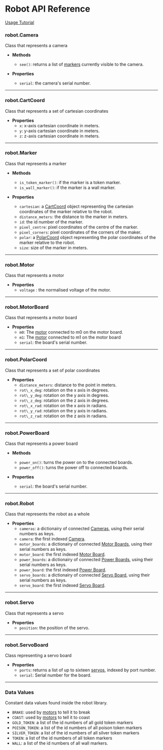 # Robot API Reference

[Usage Tutorial](index)

### robot.Camera

Class that represents a camera
- **Methods**
  - `see()`: returns a list of [markers](#robotmarker) currently visible to the camera.


- **Properties**
  - `serial`: the camera's serial number.

---
### robot.CartCoord
Class that represents a set of cartesian coordinates
- **Properties**
  - `x`: x-axis cartesian coordinate in meters.
  - `y`: y-axis cartesian coordinate in meters.
  - `z`: z-axis cartesian coordinate in meters.

---
### robot.Marker
Class that represents a marker
- **Methods**
  - `is_token_marker()`: if the marker is a token marker.
  - `is_wall_marker()`: if the marker is a wall marker.


- **Properties**
  - `cartesian`: a [CartCoord](#robotcartcoord) object representing the cartesian coordinates of the marker relative to the robot.
  - `distance_meters`: the distance to the marker in meters.
  - `id`: the id number of the marker.
  - `pixel_centre`: pixel coordinates of the centre of the marker.
  - `pixel_corners`: pixel coordinates of the corners of the maker.
  - `polar`: a [PolarCoord](#robotpolarcoord) object representing the polar coordinates of the marker relative to the robot.
  - `size`: size of the marker in meters.

---
### robot.Motor
Class that represents a motor
- **Properties**
  - `voltage` : the normalised voltage of the motor.

---
### robot.MotorBoard
Class that represents a motor board
- **Properties**
  - `m0`: The [motor](#robotmotor) connected to m0 on the motor board.
  - `m1`: The [motor](#robotmotor) connected to m1 on the motor board
  - `serial`: the board's serial number.

---
###  robot.PolarCoord
Class that represents a set of polar coordinates
- **Properties**
  - `distance_meters`: distance to the point in meters.
  - `rot\_x_deg`: rotation on the x axis in degrees.
  - `rot\_y_deg`: rotation on the y axis in degrees.
  - `rot\_z_deg`: rotation on the z axis in degrees.
  - `rot\_x_rad`: rotation on the x axis in radians.
  - `rot\_y_rad`: rotation on the y axis in radians.
  - `rot\_z_rad`: rotation on the z axis in radians.

---
###  robot.PowerBoard
Class that represents a power board
- **Methods**
  - `power_on()`: turns the power on to the connected boards.
  - `power_off()`: turns the power off to connected boards.


- **Properties**
  - `serial`: the board's serial number.

---
###  robot.Robot
Class that represents the robot as a whole
- **Properties**
  - `cameras`: a dictionairy of connected [Cameras](#robotcamera), using their serial numbers as keys.
  - `camera`: the first indexed [Camera](#robotcamera).
  - `motor_boards`: a dictionairy of connected [Motor Boards](#robotmotorboard), using their serial numbers as keys.
  - `motor_board`: the first indexed [Motor Board](#robotmotorboard).
  - `power_boards`: a dictionairy of connected [Power Boards](#robotpowerboard), using their serial numbers as keys.
  - `power_board`: the first indexed [Power Board](#robotpowerboard).
  - `servo_boards`: a dictionairy of connected [Servo Board](#robotservoboard), using their serial numbers as keys.
  - `servo_board`: the first indexed [Servo Board](#robotservoboard).

---
###  robot.Servo
Class that represents a servo
- **Properties**
  - `position`: the position of the servo.

---
###  robot.ServoBoard
Class representing a servo board
- **Properties**
  - `ports`: returns a list of up to sixteen [servos](#robotservo), indexed by port number.
  - `serial`: Serial number for the board.

---
### Data Values
Constant data values found inside the robot library.
- `BRAKE`: used by [motors](#robotmotor) to tell it to break
- `COAST`: used by [motors](#robotmotor) to tell it to coast
- `GOLD_TOKEN`: a list of the id numbers of all gold token markers
- `POISON_TOKEN`: a list of the id numbers of all poison token markers
- `SILVER_TOKEN`: a list of the id numbers of all silver token markers
- `TOKEN`: a list of the id numbers of all token markers
- `WALL`: a list of the id numbers of all wall markers.
